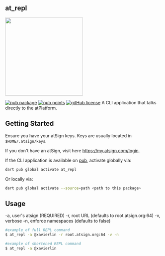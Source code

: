 ## at_repl
<img width=250px src="https://atsign.dev/assets/img/atPlatform_logo_gray.svg?sanitize=true">

[![pub package](https://img.shields.io/pub/v/at_repl)](https://pub.dev/packages/at_repl)
[![pub points](https://img.shields.io/badge/dynamic/json?url=https://pub.dev/api/packages/at_repl/score&label=pub%20score&query=grantedPoints)]([https://pub.dev/packages/at_repl](https://pub.dev/packages/at_repl/score))
[![gitHub license](https://img.shields.io/badge/license-BSD3-blue.svg)](./LICENSE)
A CLI application that talks directly to the atPlatform.

## Getting Started 
Ensure you have your atSign keys. Keys are usually located in `$HOME/.atsign/keys`.

If you don't have an atSign, visit here https://my.atsign.com/login. 

If the CLI application is available on [pub](https://pub.dev), activate globally via:

```sh
dart pub global activate at_repl
```

Or locally via:

```sh
dart pub global activate --source=path <path to this package>
```

## Usage

-a, user's atsign (REQUIRED)
-r, root URL (defaults to root.atsign.org:64) 
-v, verbose
-n, enforce namespaces (defaults to false)


```sh
#example of full REPL command
$ at_repl -a @xavierlin -r root.atsign.org:64 -v -n

#example of shortened REPL command
$ at_repl -a @xavierlin

```
